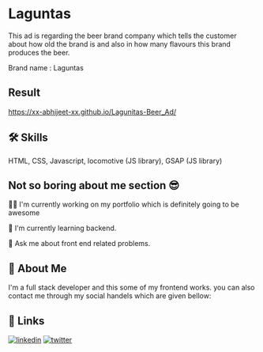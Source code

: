 
# Laguntas

This ad is regarding the beer brand company which tells the customer about how old the brand is and also in how many flavours this brand produces the beer.

Brand name : Laguntas



## Result

https://xx-abhijeet-xx.github.io/Lagunitas-Beer_Ad/


## 🛠 Skills
HTML, CSS, Javascript, locomotive (JS library),  GSAP (JS library)


## Not so boring about me section 😎
👩‍💻 I'm currently working on my portfolio which is definitely going to be awesome

🧠 I'm currently learning backend.

💬 Ask me about front end related problems.


## 🚀 About Me
I'm a full stack developer and this some of my frontend works.
you can also contact me through my social handels which are given bellow:


## 🔗 Links
[![linkedin](https://img.shields.io/badge/linkedin-0A66C2?style=for-the-badge&logo=linkedin&logoColor=white)](https://bit.ly/3SmXBP3)
[![twitter](https://img.shields.io/badge/twitter-1DA1F2?style=for-the-badge&logo=twitter&logoColor=white)](https://bit.ly/3BTFFnZ)

